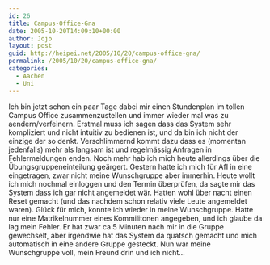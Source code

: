 ```yaml
---
id: 26
title: Campus-Office-Gna
date: 2005-10-20T14:09:10+00:00
author: Jojo
layout: post
guid: http://heipei.net/2005/10/20/campus-office-gna/
permalink: /2005/10/20/campus-office-gna/
categories:
  - Aachen
  - Uni
---
```

Ich bin jetzt schon ein paar Tage dabei mir einen Stundenplan im tollen Campus Office zusammenzustellen und immer wieder mal was zu aendern/verfeinern. Erstmal muss ich sagen dass das System sehr kompliziert und nicht intuitiv zu bedienen ist, und da bin ich nicht der einzige der so denkt. Verschlimmernd kommt dazu dass es (momentan jedenfalls) mehr als langsam ist und regelmässig Anfragen in Fehlermeldungen enden. Noch mehr hab ich mich heute allerdings über die Übungsgruppeneinteilung geärgert. Gestern hatte ich mich für AfI in eine eingetragen, zwar nicht meine Wunschgruppe aber immerhin. Heute wollt ich mich nochmal einloggen und den Termin überprüfen, da sagte mir das System dass ich gar nicht angemeldet wär. Hatten wohl über nacht einen Reset gemacht (und das nachdem schon relativ viele Leute angemeldet waren). Glück für mich, konnte ich wieder in meine Wunschgruppe. Hatte nur eine Matrikelnummer eines Kommilitonen angegeben, und ich glaube da lag mein Fehler. Er hat zwar ca 5 Minuten nach mir in die Gruppe gewechselt, aber irgendwie hat das System da quatsch gemacht und mich automatisch in eine andere Gruppe gesteckt. Nun war meine Wunschgruppe voll, mein Freund drin und ich nicht&#8230;